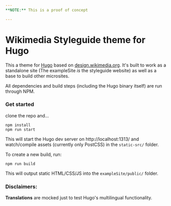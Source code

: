 ```yaml
---
**NOTE:** This is a proof of concept

---
```

# Wikimedia Styleguide theme for Hugo
This a theme for [Hugo](https://gohugo.io) based on [design.wikimedia.org](https://design.wikimedia.org/style-guide/). It's built to work as a standalone site (The exampleSite *is* the styleguide website) as well as a base to build other microsites.

All dependencies and build steps (including the Hugo binary itself) are run through NPM.

### Get started
clone the repo and...
```
npm install
npm run start
```
This will start the Hugo dev server on http://localhost:1313/ and watch/compile assets (currently only PostCSS) in the `static-src/` folder.

 To create a new build, run:
 ```
 npm run build
 ```
This will output static HTML/CSS/JS into the `exampleSite/public/` folder.

 ### Disclaimers:
 **Translations** are mocked just to test Hugo's multilingual functionality.
